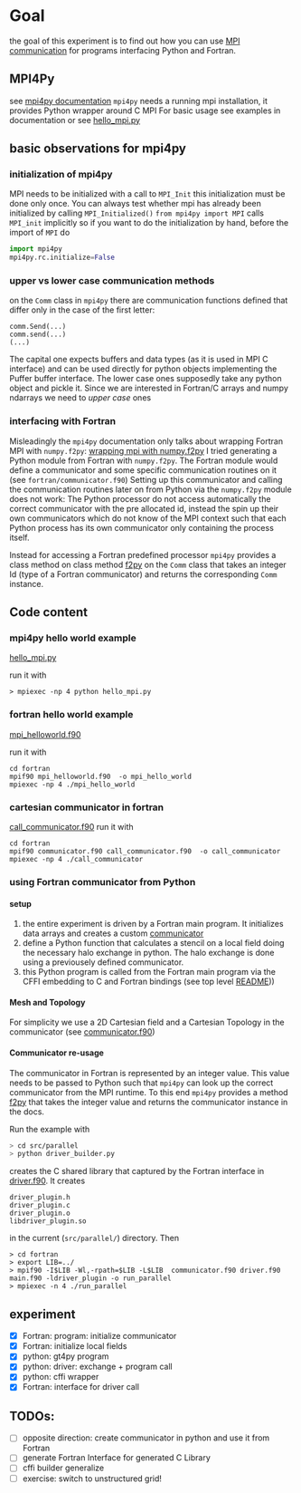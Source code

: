 # Goal 
the goal of this experiment is to find out how you can use [MPI communication](https://www.open-mpi.org/) for programs
interfacing Python and Fortran. 

## MPI4Py
see [mpi4py documentation](https://mpi4py.readthedocs.io/en/stable/)
`mpi4py` needs a running mpi installation, it provides Python wrapper around C MPI
For basic usage see examples in documentation or see [hello_mpi.py](./hello_mpi.py)

## basic observations for mpi4py
### initialization of mpi4py
MPI needs to be initialized with a call to `MPI_Init` this initialization must be done only once. You can always 
test whether mpi has already been initialized by calling `MPI_Initialized()`
`from mpi4py import MPI`
calls `MPI_init` implicitly so if you want to do the initialization by hand, before the import of `MPI` do
```python
import mpi4py
mpi4py.rc.initialize=False
```


### upper vs lower case communication methods
on the `Comm` class 
in `mpi4py`  there are communication functions defined that differ only in the case of the first letter:
```
comm.Send(...)
comm.send(...)
(...)
```
The capital one expects buffers and data types (as it is used in MPI C interface) and can be used directly for python objects
implementing the Puffer buffer interface. The lower case ones supposedly take any python object and pickle it. Since we
are interested in Fortran/C arrays and numpy ndarrays we need to *upper case* ones

### interfacing with Fortran
Misleadingly the `mpi4py` documentation only talks about wrapping Fortran MPI with `numpy.f2py`:  [wrapping mpi with numpy.f2py](https://mpi4py.readthedocs.io/en/stable/tutorial.html#wrapping-with-f2py) 
I tried generating a Python module from Fortran with `numpy.f2py`. The Fortran module would define a communicator and
some specific communication routines on it (see `fortran/communicator.f90`) Setting up this communicator and calling the
communication routines later on from Python via the `numpy.f2py` module does not work: The Python processor do not
access automatically the correct communicator with the pre allocated id, instead the spin up their own communicators 
which do not know of the MPI context such that each Python process has its own communicator only containing the process itself.

Instead for accessing a Fortran predefined processor `mpi4py` provides a class method on class method [f2py](https://mpi4py.readthedocs.io/en/stable/reference/mpi4py.MPI.Comm.html#mpi4py.MPI.Comm.f2py) on the `Comm` class
that takes an integer Id (type of a Fortran communicator) and returns the corresponding `Comm` instance.

## Code content
### mpi4py hello world example 
[hello_mpi.py](hello_mpi.py)

run it with
```commandline
> mpiexec -np 4 python hello_mpi.py 
```

### fortran hello world example
[mpi_helloworld.f90](fortran/mpi_helloworld.f90)

run it with
```commandline
cd fortran
mpif90 mpi_helloworld.f90  -o mpi_hello_world
mpiexec -np 4 ./mpi_hello_world
```

### cartesian communicator in fortran
[call_communicator.f90](fortran/call_communiator.f90)
run it with
```commandline
cd fortran
mpif90 communicator.f90 call_communicator.f90  -o call_communicator
mpiexec -np 4 ./call_communicator
```

### using Fortran communicator from Python
#### setup
1. the entire experiment is driven by a Fortran main program. It initializes data arrays and creates a custom [communicator](fortran/communicator.f90)
2. define a Python function that calculates a stencil on a local field doing the necessary halo exchange in python. The 
halo exchange is done using a previousely defined communicator.
2. this Python program is called from the Fortran main program via the CFFI embedding to C and Fortran bindings  (see top level [README](../../README.md)))


#### Mesh and Topology
For simplicity we use a 2D Cartesian field and a Cartesian Topology in the communicator (see [communicator.f90](./fortran/communicator.90))

#### Communicator re-usage
The communicator in Fortran is represented by an integer value. This value needs to be passed to Python such that `mpi4py` 
can look up the correct communicator from the MPI runtime. To this end
`mpi4py` provides a method [f2py](https://mpi4py.readthedocs.io/en/stable/reference/mpi4py.MPI.Comm.html#mpi4py.MPI.Comm.f2py)
that takes the integer value and returns the communicator instance
in the docs.



Run the example with
```bash
> cd src/parallel
> python driver_builder.py
```
creates the C shared library that captured by the Fortran interface in [driver.f90](./fortran/driver_interface.f90). It creates 
```commandline
driver_plugin.h
driver_plugin.c
driver_plugin.o
libdriver_plugin.so
```
in the current (`src/parallel/`) directory. Then

```commandline
> cd fortran
> export LIB=../
> mpif90 -I$LIB -Wl,-rpath=$LIB -L$LIB  communicator.f90 driver.f90 main.f90 -ldriver_plugin -o run_parallel
> mpiexec -n 4 ./run_parallel
```





## experiment
- [x] Fortran: program: initialize communicator
- [x] Fortran: initialize local fields
- [x] python: gt4py program
- [x] python: driver: exchange + program call
- [x] python: cffi wrapper
- [x] Fortran: interface for driver call

## TODOs:
-  [ ] opposite direction: create communicator in python and use it from Fortran 
 - [ ] generate Fortran Interface for generated C Library 
 - [ ] cffi builder generalize
- [ ] exercise: switch to unstructured grid!
